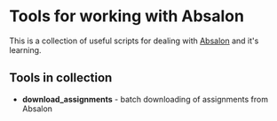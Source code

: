 # Tools for working with Absalon

This is a collection of useful scripts for dealing with
[Absalon](http://absalon.itslearning.com) and it's learning.

## Tools in collection

* **download_assignments** - batch downloading of assignments from Absalon
